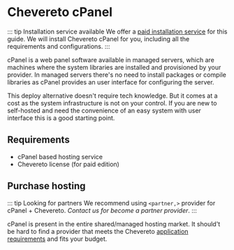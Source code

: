 # Chevereto cPanel

::: tip Installation service available
We offer a [paid installation service](https://chevereto.com/support) for this guide. We will install Chevereto cPanel for you, including all the requirements and configurations.
:::

cPanel is a web panel software available in managed servers, which are machines where the system libraries are installed and provisioned by your provider. In managed servers there's no need to install packages or compile libraries as cPanel provides an user interface for configuring the server.

This deploy alternative doesn't require tech knowledge. But it comes at a cost as the system infrastructure is not on your control. If you are new to self-hosted and need the convenience of an easy system with user interface this is a good starting point.

## Requirements

* cPanel based hosting service
* Chevereto license (for paid edition)

## Purchase hosting

::: tip Looking for partners
We recommend using `<partner,>` provider for cPanel + Chevereto. *Contact us for become a partner provider*.
:::

cPanel is present in the entire shared/managed hosting market. It should't be hard to find a provider that meets the Chevereto [application requirements](php.md) and fits your budget.
